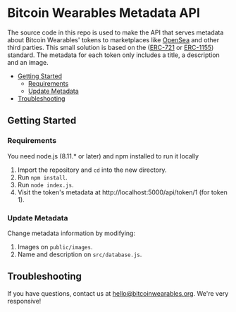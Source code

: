 # Bitcoin Wearables Metadata API <!-- omit in toc -->

The source code in this repo is used to make the API that serves metadata about Bitcoin Wearables' tokens to marketplaces like [OpenSea](https://opensea.io) and other third parties. 
This small solution is based on the ([ERC-721](https://github.com/ethereum/EIPs/blob/master/EIPS/eip-721.md) or [ERC-1155](https://github.com/ethereum/EIPs/blob/master/EIPS/eip-1155.md)) standard. The metadata for each token only includes a title, a description and an image.

- [Getting Started](#getting-started)
  - [Requirements](#requirements)
  - [Update Metadata](#update-metadata)
- [Troubleshooting](#troubleshooting)

## Getting Started

### Requirements
You need node.js (8.11.* or later) and npm installed to run it locally

1. Import the repository and `cd` into the new directory.
2. Run `npm install`.
3. Run `node index.js`.
4. Visit the token's metadata at http://localhost:5000/api/token/1 (for token 1).

### Update Metadata
Change metadata information by modifying:

1. Images on `public/images`.
2. Name and description on `src/database.js`.

## Troubleshooting

If you have questions, contact us at hello@bitcoinwearables.org. We're very responsive!
